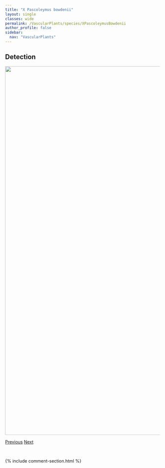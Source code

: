 ```yaml
---
title: "X Pascoleymus bowdenii"
layout: single
classes: wide
permalink: /VascularPlants/species/XPascoleymusBowdenii
author_profile: false
sidebar:
  nav: "VascularPlants"
---
```


<h2>Detection</h2>

<a href="https://drive.google.com/uc?export=view&id=14FjlIBXQ2VaxWJq5BEVkC2gga8GEvAgf">
<img src="https://drive.google.com/uc?export=view&id=14FjlIBXQ2VaxWJq5BEVkC2gga8GEvAgf" height = "1200" width = "800">
</a>


<a href="/DevelopmentWebsite/VascularPlants/species/XerophyllumTenax" class="pagination--pager" title="Xerophyllum tenax">Previous</a> <a href="/DevelopmentWebsite/VascularPlants/species/ZeaMays" class="pagination--pager" title="Zea mays">Next</a>

<p>&nbsp;</p>

{% include comment-section.html %}

